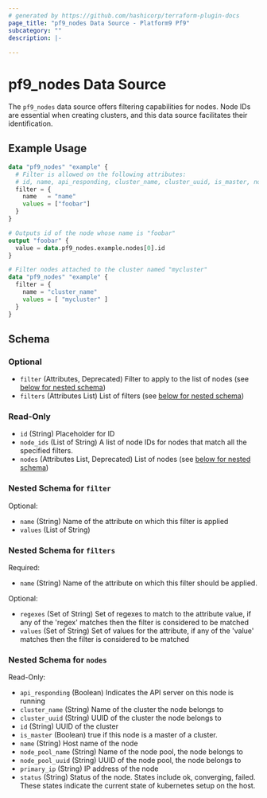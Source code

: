 ```yaml
---
# generated by https://github.com/hashicorp/terraform-plugin-docs
page_title: "pf9_nodes Data Source - Platform9 Pf9"
subcategory: ""
description: |-
  
---
```


# pf9_nodes Data Source

The `pf9_nodes` data source offers filtering capabilities for nodes. Node IDs are essential when creating clusters, and this data source facilitates their identification.

## Example Usage

```terraform
data "pf9_nodes" "example" {
  # Filter is allowed on the following attributes:
  # id, name, api_responding, cluster_name, cluster_uuid, is_master, node_pool_name, node_pool_uuid, primary_ip, status
  filter = {
    name   = "name"
    values = ["foobar"]
  }
}

# Outputs id of the node whose name is "foobar"
output "foobar" {
  value = data.pf9_nodes.example.nodes[0].id
}

# Filter nodes attached to the cluster named "mycluster"
data "pf9_nodes" "example" {
  filter = {
    name = "cluster_name"
    values = [ "mycluster" ]
  }
}
```

<!-- schema generated by tfplugindocs -->
## Schema

### Optional

- `filter` (Attributes, Deprecated) Filter to apply to the list of nodes (see [below for nested schema](#nestedatt--filter))
- `filters` (Attributes List) List of filters (see [below for nested schema](#nestedatt--filters))

### Read-Only

- `id` (String) Placeholder for ID
- `node_ids` (List of String) A list of node IDs for nodes that match all the specified filters.
- `nodes` (Attributes List, Deprecated) List of nodes (see [below for nested schema](#nestedatt--nodes))

<a id="nestedatt--filter"></a>
### Nested Schema for `filter`

Optional:

- `name` (String) Name of the attribute on which this filter is applied
- `values` (List of String)


<a id="nestedatt--filters"></a>
### Nested Schema for `filters`

Required:

- `name` (String) Name of the attribute on which this filter should be applied.

Optional:

- `regexes` (Set of String) Set of regexes to match to the attribute value, if any of the 'regex' matches then the filter is considered to be matched
- `values` (Set of String) Set of values for the attribute, if any of the 'value' matches then the filter is considered to be matched


<a id="nestedatt--nodes"></a>
### Nested Schema for `nodes`

Read-Only:

- `api_responding` (Boolean) Indicates the API server on this node is running
- `cluster_name` (String) Name of the cluster the node belongs to
- `cluster_uuid` (String) UUID of the cluster the node belongs to
- `id` (String) UUID of the cluster
- `is_master` (Boolean) true if this node is a master of a cluster.
- `name` (String) Host name of the node
- `node_pool_name` (String) Name of the node pool, the node belongs to
- `node_pool_uuid` (String) UUID of the node pool, the node belongs to
- `primary_ip` (String) IP address of the node
- `status` (String) Status of the node. States include ok, converging, failed. These states indicate the current state of kubernetes setup on the host.
